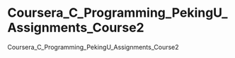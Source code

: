 # Coursera_C_Programming_PekingU_Assignments_Course2
Coursera_C_Programming_PekingU_Assignments_Course2

